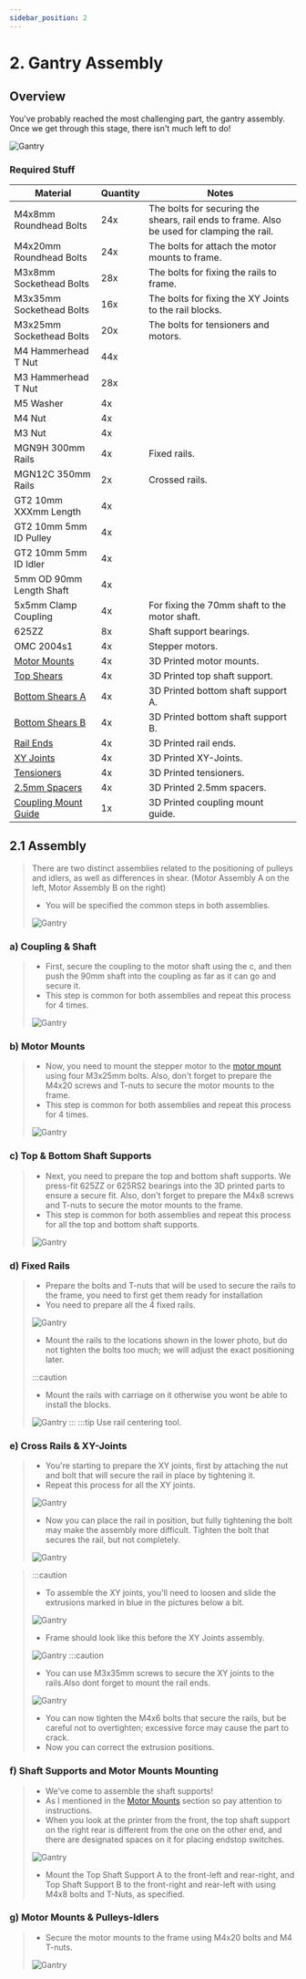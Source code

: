 ```yaml
---
sidebar_position: 2
---
```



# 2. Gantry Assembly
## Overview
You've probably reached the most challenging part, the gantry assembly. Once we get through this stage, there isn't much left to do!

![Gantry](../../../static/img/gantry-assembly/gantry-preview.png)

### Required Stuff

<table>
  <thead>
    <tr>
      <th>Material</th>
      <th>Quantity</th>
      <th>Notes</th>
    </tr>
  </thead>
  <tbody>
    <tr>
      <td>M4x8mm Roundhead Bolts</td>
      <td>24x</td>
      <td>The bolts for securing the shears, rail ends to frame. Also be used for clamping the rail.</td>
    </tr>
    <tr>
      <td>M4x20mm Roundhead Bolts</td>
      <td>24x</td>
      <td>The bolts for attach the motor mounts to frame.</td>
    </tr>
    <tr>
      <td>M3x8mm Sockethead Bolts</td>
      <td>28x</td>
      <td>The bolts for fixing the rails to frame.</td>
    </tr>
    <tr>
      <td>M3x35mm Sockethead Bolts</td>
      <td>16x</td>
      <td>The bolts for fixing the XY Joints to the rail blocks.</td>
    </tr>
    <tr>
      <td>M3x25mm Sockethead Bolts</td>
      <td>20x</td>
      <td>The bolts for tensioners and motors.</td>
    </tr>
    <tr>
      <td>M4 Hammerhead T Nut</td>
      <td>44x</td>
      <td></td>
    </tr>
      <tr>
      <td>M3 Hammerhead T Nut</td>
      <td>28x</td>
      <td></td>
    </tr>
     <tr>
      <td>M5 Washer </td>
      <td>4x</td>
      <td></td>
    </tr>
      <tr>
      <td>M4 Nut</td>
      <td>4x</td>
      <td></td>
    </tr>
    <tr>
      <td>M3 Nut</td>
      <td>4x</td>
      <td></td>
    </tr>
    <tr>
      <td>MGN9H 300mm Rails</td>
      <td>4x</td>
      <td>Fixed rails.</td>
    </tr>
     <tr>
      <td>MGN12C 350mm Rails</td>
      <td>2x</td>
      <td>Crossed rails.</td>
    </tr>
     <tr>
      <td>GT2 10mm XXXmm Length</td>
      <td>4x</td>
      <td></td>
    </tr>
     <tr>
      <td>GT2 10mm 5mm ID Pulley </td>
      <td>4x</td>
      <td></td>
    </tr>
    <tr>
      <td>GT2 10mm 5mm ID Idler </td>
      <td>4x</td>
      <td></td>
    </tr>
    <tr>
      <td>5mm OD 90mm Length Shaft </td>
      <td>4x</td>
      <td></td>
    </tr>
     <tr>
      <td>5x5mm Clamp Coupling </td>
      <td>4x</td>
      <td>For fixing the 70mm shaft to the motor shaft.</td>
    </tr>
    <tr>
      <td>625ZZ</td>
      <td>8x</td>
      <td>Shaft support bearings.</td>
    </tr>
    <tr>
      <td>OMC 2004s1</td>
      <td>4x</td>
      <td>Stepper motors.</td>
    </tr>
       <tr>
      <td><a href="https://github.com/Pole-Engineering/Crossant-235/blob/main/STLs/Gantry/xy_motor_mount_x4.stl" target="_blank" rel="noopener noreferrer">Motor Mounts</a></td>
      <td>4x</td>
      <td>3D Printed motor mounts.</td>
    </tr>
       <tr>
      <td><a href="https://github.com/Pole-Engineering/Crossant-235/blob/main/STLs/Gantry/%5Ba%5D_top_shear_x4.stl" target="_blank" rel="noopener noreferrer">Top Shears</a></td>
      <td>4x</td>
      <td>3D Printed top shaft support.</td>
    </tr>
      <tr>
      <td><a href="https://github.com/Pole-Engineering/Crossant-235/blob/main/STLs/Gantry/%5Ba%5D_bottom_shear_x4.stl" target="_blank" rel="noopener noreferrer">Bottom Shears A</a></td>
      <td>4x</td>
      <td>3D Printed bottom shaft support A.</td>
    </tr>
     <tr>
      <td><a href="https://github.com/Pole-Engineering/Crossant-235/blob/main/STLs/Gantry/%5Ba%5D_bottom_shear_x4.stl" target="_blank" rel="noopener noreferrer">Bottom Shears B</a></td>
      <td>4x</td>
      <td>3D Printed bottom shaft support B.</td>
    </tr>
     <tr>
      <td><a href="https://github.com/Pole-Engineering/Crossant-235/blob/main/STLs/Misc/rail_stop_x10.stl" target="_blank" rel="noopener noreferrer">Rail Ends</a></td>
      <td>4x</td>
      <td>3D Printed rail ends.</td>
    </tr>
    <tr>
      <td><a href="https://github.com/Pole-Engineering/Crossant-235/blob/main/STLs/Gantry/xy_joint_x2.stl" target="_blank" rel="noopener noreferrer">XY Joints</a></td>
      <td>4x</td>
      <td>3D Printed XY-Joints.</td>
    </tr>
     <tr>
      <td><a href="https://github.com/Pole-Engineering/Crossant-235/blob/main/STLs/Gantry/joint_tensioner_x4.stl" target="_blank" rel="noopener noreferrer">Tensioners</a></td>
      <td>4x</td>
      <td>3D Printed tensioners.</td>
    </tr>
      <tr>
      <td><a href="https://github.com/Pole-Engineering/Crossant-235/blob/main/STLs/Gantry/joint_tensioner_x4.stl" target="_blank" rel="noopener noreferrer">2.5mm Spacers</a></td>
      <td>4x</td>
      <td>3D Printed 2.5mm spacers.</td>
    </tr>
     <tr>
      <td><a href="https://github.com/Pole-Engineering/Crossant-235/blob/main/STLs/Gantry/joint_tensioner_x4.stl" target="_blank" rel="noopener noreferrer">Coupling Mount Guide</a></td>
      <td>1x</td>
      <td>3D Printed coupling mount guide.</td>
    </tr>

  </tbody>
</table>

## 2.1 Assembly
> 
 > There are two distinct assemblies related to the positioning of pulleys and idlers, as well as differences in shear. (Motor Assembly A on the left, Motor Assembly B on the right)
 >
 > - You will be specified the common steps in both assemblies.
 >
 >![Gantry](../../../static/img/gantry-assembly/motorassembly-a.png) 
 
### a) Coupling & Shaft
 > - First, secure the coupling to the motor shaft using the c, and then push the 90mm shaft into the coupling as far as it can go and secure it.
 > - This step is common for both assemblies and repeat this process for 4 times.
 >
 >![Gantry](../../../static/img/gantry-assembly/motorshaftassembly.png) 

 ### b) Motor Mounts
 > - Now, you need to mount the stepper motor to the [motor mount](https://github.com/Pole-Engineering/Crossant-235/blob/main/STLs/Gantry/xy_motor_mount_x4.stl) using four M3x25mm bolts. Also, don't forget to prepare the M4x20 screws and T-nuts to secure the motor mounts to the frame.
 > - This step is common for both assemblies and repeat this process for 4 times.
 >
 >![Gantry](../../../static/img/gantry-assembly/motormount1.PNG) 
  
  ### c) Top & Bottom Shaft Supports
 > - Next, you need to prepare the top and bottom shaft supports. We press-fit 625ZZ or 625RS2 bearings into the 3D printed parts to ensure a secure fit. Also, don't forget to prepare the M4x8 screws and T-nuts to secure the motor mounts to the frame.
 > - This step is common for both assemblies and repeat this process for all the top and bottom shaft supports.
 >
 >![Gantry](../../../static/img/gantry-assembly/topshear.png) 

   ### d) Fixed Rails
 > - Prepare the bolts and T-nuts that will be used to secure the rails to the frame, you need to first get them ready for installation
 > - You need to prepare all the 4 fixed rails.
 >
 >![Gantry](../../../static/img/gantry-assembly/fixed-rails-assembly.png) 
 > 
 > - Mount the rails to the locations shown in the lower photo, but do not tighten the bolts too much; we will adjust the exact positioning later.
 >
 >:::caution
 > - Mount the rails with carriage on it otherwise you wont be able to install the blocks.
 >
 >![Gantry](../../../static/img/gantry-assembly/fixed-rails-overview.png) 
 >::: 
 >:::tip 
 Use rail centering tool.
   
   ### e) Cross Rails & XY-Joints 
   
 > - You're starting to prepare the XY joints, first by attaching the nut and bolt that will secure the rail in place by tightening it.
 > - Repeat this process for all the XY joints.
 >
 >![Gantry](../../../static/img/gantry-assembly/xy-joint.PNG) 
 >
 > - Now you can place the rail in position, but fully tightening the bolt may make the assembly more difficult. Tighten the bolt that secures the rail, but not completely.
 >
 >![Gantry](../../../static/img/gantry-assembly/xy-joint-rail.PNG) 
 
 >:::caution
 > - To assemble the XY joints, you'll need to loosen and slide the extrusions marked in blue in the pictures below a bit.
 >
 >![Gantry](../../../static/img/gantry-assembly/blue-extrusion.png) 
 >
 > - Frame should look like this before the XY Joints assembly.
 >
 >![Gantry](../../../static/img/gantry-assembly/before-assembly.png) 
 >:::caution
 > - You can use M3x35mm screws to secure the XY joints to the rails.Also dont forget to mount the rail ends.
 >
 >![Gantry](../../../static/img/gantry-assembly/xyjoint-fix.png) 
 > - You can now tighten the M4x6 bolts that secure the rails, but be careful not to overtighten; excessive force may cause the part to crack.
 > - Now you can correct the extrusion positions.

  ### f) Shaft Supports and Motor Mounts Mounting
 > - We've come to assemble the shaft supports!
 > - As I mentioned in the [Motor Mounts](/docs/assembly-guide/crossant/gantry/#b-motor-mounts) section so pay attention to instructions.
 > - When you look at the printer from the front, the top shaft support on the right rear is different from the one on the other end, and there are designated spaces on it for placing endstop switches.
 >
 >![Gantry](../../../static/img/gantry-assembly/top-shaft-supports.png) 
 >
 > - Mount the Top Shaft Support A to the front-left and rear-right, and Top Shaft Support B to the front-right and rear-left with using M4x8 bolts and T-Nuts, as specified.

 ### g) Motor Mounts & Pulleys-Idlers
 
 > - Secure the motor mounts to the frame using M4x20 bolts and M4 T-nuts.
 >
 >![Gantry](../../../static/img/gantry-assembly/motormount-mount.png) 

